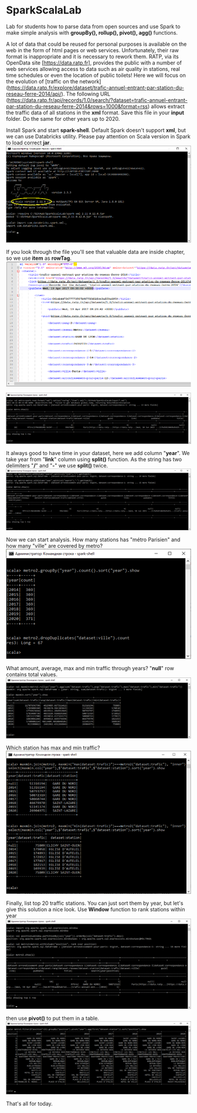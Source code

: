 # SparkScalaLab
 Lab for students how to parse data from open sources and use Spark to make simple analysis with __groupBy(), rollup(), pivot(), agg()__ functions.
 
A lot of data that could be reused for personal purposes is available on the web in the form of html pages or web services. Unfortunately, their raw format is inappropriate and it is necessary to rework them.
RATP, via its OpenData site [https://data.ratp.fr], provides the public with a number of web services allowing access to data such as air quality in stations, real time schedules or even the location of public toilets!
Here we will focus on the evolution of [traffic on the network] (<https://data.ratp.fr/explore/dataset/trafic-annuel-entrant-par-station-du-reseau-ferre-2014/api/>).
The following URL (https://data.ratp.fr/api/records/1.0/search/?dataset=trafic-annuel-entrant-par-station-du-reseau-ferre-2014&rows=1000&format=rss) allows extract the traffic data of all stations in the __xml__ format.
Save this file in your __input__ folder. Do the same for other years up to 2020.

Install Spark and start __spark-shell__. Default Spark doesn't support __xml__, but we can use Databricks utility. Please pay attention on Scala version in Spark to load correct __jar__.
![img](https://github.com/shumasey/SparkScalaLab/blob/main/Screenshots/classpath.png)

If you look through the file you'll see that valuable data are inside <item> chapter, so we use __item__ as __rowTag__.
![img](https://github.com/shumasey/SparkScalaLab/blob/main/Screenshots/file.png)

![img](https://github.com/shumasey/SparkScalaLab/blob/main/Screenshots/loaddata.png)

It always good to have time in your dataset, here we add column "__year__". We take year from "__link__" column using __split()__ function. As the string has two delimiters "__/__" and "__-__" we use __split()__ twiсe.
![img](https://github.com/shumasey/SparkScalaLab/blob/main/Screenshots/year.png)

Now we can start analysis. How many stations has "métro Parisien" and how many "ville" are covered by metro?
![img](https://github.com/shumasey/SparkScalaLab/blob/main/Screenshots/stations.png)

What amount, average, max and min traffic through years? "__null__" row contains total values.
![img](https://github.com/shumasey/SparkScalaLab/blob/main/Screenshots/traficagg.png)

Which station has max and min traffic?
![img](https://github.com/shumasey/SparkScalaLab/blob/main/Screenshots/maxmin.png)

Finally, list top 20 traffic stations. You can just sort them by year, but let's give this solution a nice look.
Use __Window__ function to rank stations within year
![img](https://github.com/shumasey/SparkScalaLab/blob/main/Screenshots/window.png)

then use __pivot()__ to put them in a table.
![img](https://github.com/shumasey/SparkScalaLab/blob/main/Screenshots/pivot.png)

That's all for today. 